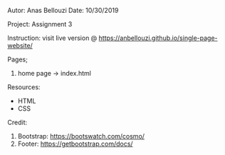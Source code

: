 Autor: Anas Bellouzi
Date: 10/30/2019

Project: Assignment 3

Instruction: visit live version @ https://anbellouzi.github.io/single-page-website/

Pages;
  1. home page -> index.html

Resources:
  - HTML
  - CSS

Credit:
  1. Bootstrap: https://bootswatch.com/cosmo/
  3. Footer: https://getbootstrap.com/docs/
